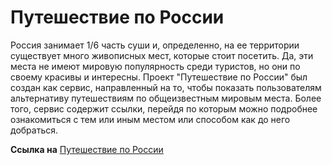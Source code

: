# Путешествие по России
Россия занимает 1/6 часть суши и, определенно, на ее территории существует много живописных мест, которые стоит посетить. Да, эти места не имеют мировую популярность среди туристов, но они по своему красивы и интересны.
Проект "Путешествие по России" был создан как сервис, направленный на то, чтобы показать пользователям альтернативу путешествиям по общеизвестным мировым места. Более того, сервис содержит ссылки, перейдя по которым можно подробнее ознакомиться с тем или иным местом или способом как до него добраться.

**Ссылка на** [Путешествие по России](https://dima-penzev.github.io/russian-travel/index.html)
